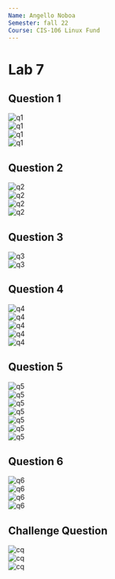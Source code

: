```yaml
---
Name: Angello Noboa
Semester: fall 22
Course: CIS-106 Linux Fund
---
```


# Lab 7

## Question 1
![q1](q1.1.png)<br>
![q1](q1.2.png)<br>
![q1](q1.3.png)<br>
![q1](q1.4.png)<br>

## Question 2
![q2](q2.1.png)<br>
![q2](q2.2.png)<br>
![q2](q2.3.png)<br>
![q2](q2.4.png)<br>

## Question 3
![q3](q3.1.png)<br>
![q3](q3.2.png)<br>

## Question 4
![q4](q4.1.png)<br>
![q4](q4.2.png)<br>
![q4](q4.3.png)<br>
![q4](q4.4.png)<br>
![q4](q4.5.png)<br>

## Question 5
![q5](q5.1.png)<br>
![q5](q5.2.png)<br>
![q5](q5.3.png)<br>
![q5](q5.4.png)<br>
![q5](q5.5.png)<br>
![q5](q5.6.png)<br>
![q5](q5.7.png)<br>

## Question 6
![q6](q6.1.png)<br>
![q6](q6.2.png)<br>
![q6](q6.3.png)<br>
![q6](q6.4.png)<br>

## Challenge Question
![cq](cq%201.png)<br>
![cq](cq%202.png)<br>
![cq](cq%203.png)<br>